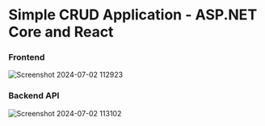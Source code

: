 # Simple CRUD Application - ASP.NET Core and React

### Frontend

![Screenshot 2024-07-02 112923](https://github.com/Chamindu77/AspCoreMVCCrud/assets/117502200/0b48c0c0-90c7-42fc-93c4-64458acc8c42)


### Backend API


![Screenshot 2024-07-02 113102](https://github.com/Chamindu77/AspCoreMVCCrud/assets/117502200/11cfc889-f526-4fe3-9544-a4d40cbcfcc1)
